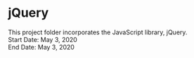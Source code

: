 # jQuery
This project folder incorporates the JavaScript library, jQuery.\
Start Date: May 3, 2020\
End Date: May 3, 2020